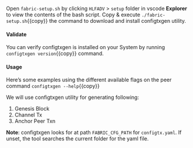 

Open `fabric-setup.sh` by clicking `HLFADV` > `setup` folder in vscode **Explorer** to view the contents of the bash script. Copy & execute `./fabric-setup.sh`{{copy}} the command to download and install configtxgen utility.

#### Validate
You can verify configtxgen is installed on your System by running `configtxgen version`{{copy}} command.

#### Usage
Here’s some examples using the different available flags on the peer command `configtxgen --help`{{copy}}

We will use configtxgen utility for generating following:
1. Genesis Block
2. Channel Tx
3. Anchor Peer Txn

**Note**: configtxgen looks for at path `FABRIC_CFG_PATH` for `configtx.yaml`. If unset, the tool searches the current folder for the yaml file.